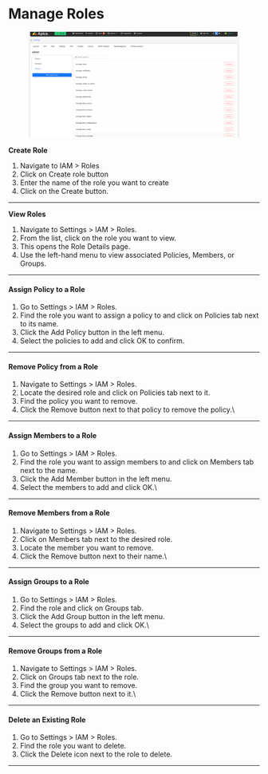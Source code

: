 # Manage Roles

<figure><img src="../../../.gitbook/assets/image (1095).png" alt=""><figcaption></figcaption></figure>

**Create Role**

1. Navigate to IAM > Roles
2. Click on Create role button
3. Enter the name of the role you want to create
4. Click on the Create button.

***

**View Roles**

1. Navigate to Settings > IAM > Roles.
2. From the list, click on the role you want to view.
3. This opens the Role Details page.
4. Use the left-hand menu to view associated Policies, Members, or Groups.



***

#### Assign Policy to a Role

1. Go to Settings > IAM > Roles.
2. Find the role you want to assign a policy to and click on Policies tab next to its name.
3. Click the Add Policy button in the left menu.
4. Select the policies to add and click OK to confirm.



***

#### Remove Policy from a Role

1. Navigate to Settings > IAM > Roles.
2. Locate the desired role and click on Policies tab next to it.
3. Find the policy you want to remove.
4. Click the Remove button next to that policy to remove the policy.\


***

#### Assign Members to a Role

1. Go to Settings > IAM > Roles.
2. Find the role you want to assign members to and click on Members tab next to the name.
3. Click the Add Member button in the left menu.
4. Select the members to add and click OK.\


***

#### Remove Members from a Role

1. Navigate to Settings > IAM > Roles.
2. Click on Members tab next to the desired role.
3. Locate the member you want to remove.
4. Click the Remove button next to their name.\


***

#### Assign Groups to a Role

1. Go to Settings > IAM > Roles.
2. Find the role and click on Groups tab.
3. Click the Add Group button in the left menu.
4. Select the groups to add and click OK.\


***

#### Remove Groups from a Role

1. Navigate to Settings > IAM > Roles.
2. Click on Groups tab next to the role.
3. Find the group you want to remove.
4. Click the Remove button next to it.\


***

#### Delete an Existing Role

1. Go to Settings > IAM > Roles.
2. Find the role you want to delete.
3. Click the Delete icon next to the role to delete.



***
